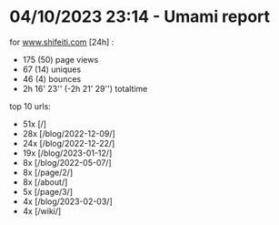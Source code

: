 # 04/10/2023 23:14 - Umami report
for www.shifeiti.com [24h] :

 - 175 (50) page views
 - 67 (14) uniques
 - 46 (4) bounces
 - 2h 16' 23'' (-2h 21' 29'') totaltime


top 10 urls:
 - 51x [/]
 - 28x [/blog/2022-12-09/]
 - 24x [/blog/2022-12-22/]
 - 19x [/blog/2023-01-12/]
 - 8x [/blog/2022-05-07/]
 - 8x [/page/2/]
 - 8x [/about/]
 - 5x [/page/3/]
 - 4x [/blog/2023-02-03/]
 - 4x [/wiki/]


